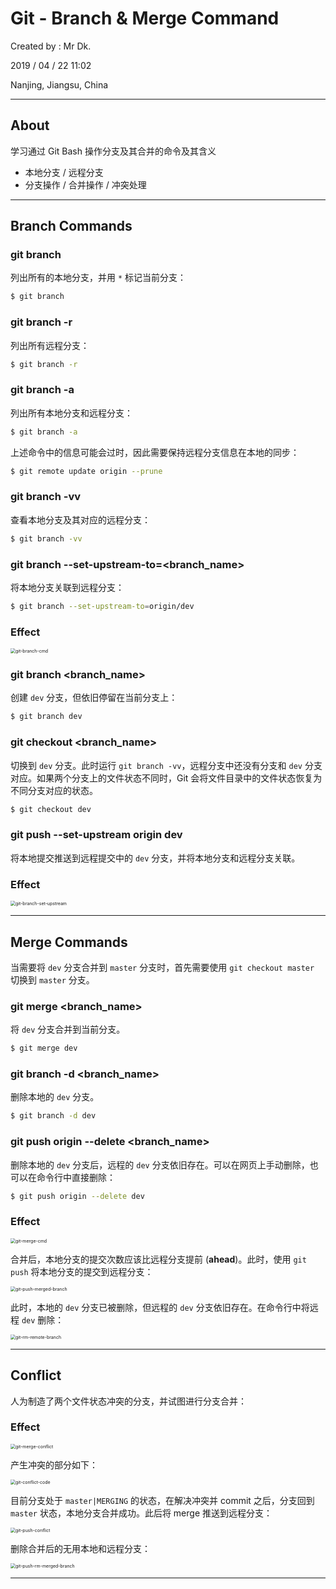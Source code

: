 # Git - Branch & Merge Command

Created by : Mr Dk.

2019 / 04 / 22 11:02

Nanjing, Jiangsu, China

---

## About

学习通过 Git Bash 操作分支及其合并的命令及其含义

* 本地分支 / 远程分支
* 分支操作 / 合并操作 / 冲突处理

---

## Branch Commands

### git branch

列出所有的本地分支，并用 `*` 标记当前分支：

```bash
$ git branch
```

### git branch -r

列出所有远程分支：

```bash
$ git branch -r
```

### git branch -a

列出所有本地分支和远程分支：

```bash
$ git branch -a
```

上述命令中的信息可能会过时，因此需要保持远程分支信息在本地的同步：

```bash
$ git remote update origin --prune
```

### git branch -vv

查看本地分支及其对应的远程分支：

```bash
$ git branch -vv
```

### git branch --set-upstream-to=<branch_name>

将本地分支关联到远程分支：

```bash
$ git branch --set-upstream-to=origin/dev
```

### Effect

<img src="../img/git-branch-cmd.png" alt="git-branch-cmd" style="zoom:50%;" />

### git branch <branch_name>

创建 `dev` 分支，但依旧停留在当前分支上：

```bash
$ git branch dev
```

### git checkout <branch_name>

切换到 `dev` 分支。此时运行 `git branch -vv`，远程分支中还没有分支和 `dev` 分支对应。如果两个分支上的文件状态不同时，Git 会将文件目录中的文件状态恢复为不同分支对应的状态。

```bash
$ git checkout dev
```

### git push --set-upstream origin dev

将本地提交推送到远程提交中的 `dev` 分支，并将本地分支和远程分支关联。

### Effect

<img src="../img/git-branch-set-upstream.png" alt="git-branch-set-upstream" style="zoom:50%;" />

---

## Merge Commands

当需要将 `dev` 分支合并到 `master` 分支时，首先需要使用 `git checkout master` 切换到 `master` 分支。

### git merge <branch_name>

将 `dev` 分支合并到当前分支。

```bash
$ git merge dev
```

### git branch -d <branch_name>

删除本地的 `dev` 分支。

```bash
$ git branch -d dev
```

### git push origin --delete <branch_name>

删除本地的 `dev` 分支后，远程的 `dev` 分支依旧存在。可以在网页上手动删除，也可以在命令行中直接删除：

```bash
$ git push origin --delete dev
```

### Effect

<img src="../img/git-merge-cmd.png" alt="git-merge-cmd" style="zoom:50%;" />

合并后，本地分支的提交次数应该比远程分支提前 (**ahead**)。此时，使用 `git push` 将本地分支的提交到远程分支：

<img src="../img/git-push-merged-branch.png" alt="git-push-merged-branch" style="zoom:50%;" />

此时，本地的 `dev` 分支已被删除，但远程的 `dev` 分支依旧存在。在命令行中将远程 `dev` 删除：

<img src="../img/git-rm-remote-branch.png" alt="git-rm-remote-branch" style="zoom:50%;" />

---

## Conflict

人为制造了两个文件状态冲突的分支，并试图进行分支合并：

### Effect

<img src="../img/git-merge-conflict.png" alt="git-merge-conflict" style="zoom:50%;" />

产生冲突的部分如下：

<img src="../img/git-conflict-code.png" alt="git-conflict-code" style="zoom:50%;" />

目前分支处于 `master|MERGING` 的状态，在解决冲突并 commit 之后，分支回到 `master` 状态，本地分支合并成功。此后将 merge 推送到远程分支：

<img src="../img/git-push-conflict.png" alt="git-push-conflict" style="zoom:50%;" />

删除合并后的无用本地和远程分支：

<img src="../img/git-push-rm-merged-branch.png" alt="git-push-rm-merged-branch" style="zoom:50%;" />

---

